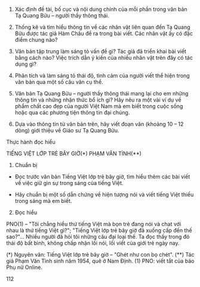 1. Xác định đề tài, bố cục và nội dung chính của mỗi phần trong văn bản Tạ Quang Bửu – người thầy thông thái.

2. Thống kê và tìm hiểu thông tin về các nhân vật liên quan đến Tạ Quang Bửu được tác giả Hàm Châu đề ra trong bài viết. Các nhân vật ấy có đặc điểm chung nào?

3. Văn bản tập trung làm sáng tỏ vấn đề gì? Tác giả đã triển khai bài viết bằng cách nào? Việc trích dẫn ý kiến của nhiều nhân vật trên đây có tác dụng gì?

4. Phân tích và làm sáng tỏ thái độ, tình cảm của người viết thể hiện trong văn bản qua một số câu văn cụ thể.

5. Văn bản Tạ Quang Bửu – người thầy thông thái mang lại cho em những thông tin và những nhận thức bổ ích gì? Hãy nêu ra một vài ví dụ về phẩm chất cao đẹp của người Việt Nam mà em biết trong cuộc sống hoặc qua các phương tiện thông tin đại chúng.

6. Dựa vào thông tin từ văn bản trên, hãy viết đoạn văn (khoảng 10 – 12 dòng) giới thiệu về Giáo sư Tạ Quang Bửu.

Thực hành đọc hiểu

TIẾNG VIỆT LỚP TRẺ BÂY GIỜ(*)
PHẠM VĂN TÌNH(**)

1. Chuẩn bị

- Đọc trước văn bản Tiếng Việt lớp trẻ bây giờ, tìm hiểu thêm các bài viết về việc giữ gìn sự trong sáng của tiếng Việt.

- Hãy chuẩn bị một số dẫn chứng về hiện tượng nói và viết tiếng Việt thiếu trong sáng mà em biết.

2. Đọc hiểu

PNO(1) – "Tôi chẳng hiểu thứ tiếng Việt mà bọn trẻ đang nói và chat với nhau là thứ tiếng Việt gì?"; "Tiếng Việt lớp trẻ bây giờ đã xuống cấp đến thế sao?"... Nhiều người đã hỏi tôi những câu đại loại thế. Ta đọc thấy trong đó thái độ bất bình, không chấp nhận lối nói, lối viết của giới trẻ ngày nay.

(*) Nguyên văn: Tiếng Việt lớp trẻ bây giờ – "Ghét như con bọ chét".
(**) Tác giả Phạm Văn Tình sinh năm 1954, quê ở Nam Định.
(1) PNO: viết tắt của báo Phụ nữ Online.

112